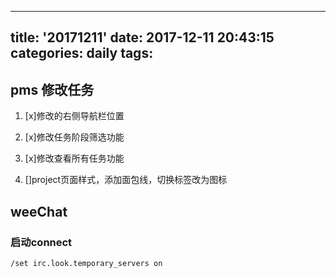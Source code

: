 
---
title: '20171211'
date: 2017-12-11 20:43:15
categories: daily
tags:
---
## pms 修改任务
1. [x]修改的右侧导航栏位置

2. [x]修改任务阶段筛选功能

3. [x]修改查看所有任务功能

4. []project页面样式，添加面包线，切换标签改为图标

## weeChat

### 启动connect 
```
/set irc.look.temporary_servers on
```
